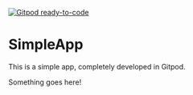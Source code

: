 [![Gitpod ready-to-code](https://img.shields.io/badge/Gitpod-ready--to--code-blue?logo=gitpod)](https://gitpod.io/#https://github.com/devsw-prayas/SimpleApp)


# SimpleApp
This is a simple app, completely developed in Gitpod.

Something goes here!
